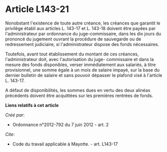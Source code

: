 # Article L143-21

Nonobstant l'existence de toute autre créance, les créances que garantit le privilège établi aux articles L. 143-17 et L.
143-18 doivent être payées par l'administrateur par ordonnance du juge-commissaire, dans les dix jours du prononcé du
jugement ouvrant la procédure de sauvegarde ou de redressement judiciaire, si l'administrateur dispose des fonds
nécessaires. 

Toutefois, avant tout établissement du montant de ces créances, l'administrateur doit, avec l'autorisation du juge-
commissaire et dans la mesure des fonds disponibles, verser immédiatement aux salariés, à titre provisionnel, une somme égale
à un mois de salaire impayé, sur la base du dernier bulletin de salaire et sans pouvoir dépasser le plafond visé à l'article
L. 143-17. 

A défaut de disponibilités, les sommes dues en vertu des deux alinéas précédents doivent être acquittées sur les premières
rentrées de fonds.

**Liens relatifs à cet article**

_Créé par_:

  - Ordonnance n°2012-792 du 7 juin 2012 - art. 2

_Cite_:

  - Code du travail applicable à Mayotte. - art. L143-17
